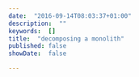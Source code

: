 ```yaml
---
date:  "2016-09-14T08:03:37+01:00"
description:  ""
keywords:  []
title:  "decomposing a monolith"
published: false
showDate:  false

---
```


